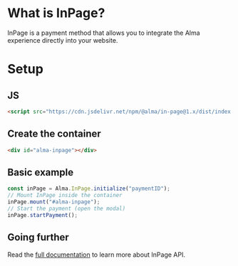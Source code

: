 # What is InPage?

InPage is a payment method that allows you to integrate the Alma experience directly into your website.

# Setup

## JS

```html
<script src="https://cdn.jsdelivr.net/npm/@alma/in-page@1.x/dist/index.umd.js"></script>
```

## Create the container

```html
<div id="alma-inpage"></div>
```

## Basic example

```js
const inPage = Alma.InPage.initialize("paymentID");
// Mount InPage inside the container
inPage.mount("#alma-inpage");
// Start the payment (open the modal)
inPage.startPayment();
```

## Going further

Read the [full documentation](./documentation.md) to learn more about InPage API.
